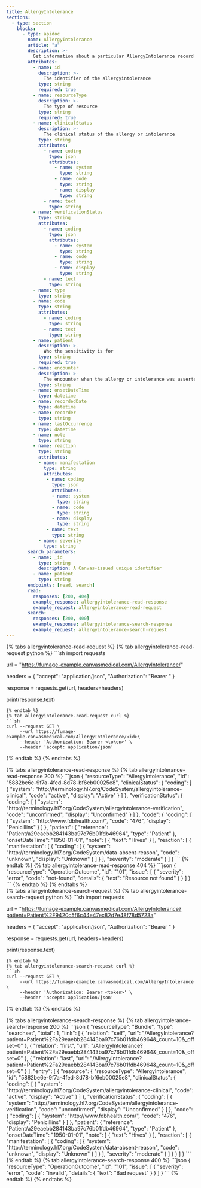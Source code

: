 ```yaml
---
title: AllergyIntolerance
sections:
  - type: section
    blocks:
      - type: apidoc
        name: AllergyIntolerance
        article: "a"
        description: >-
          Get information about a particular AllergyIntolerance record
        attributes:
          - name: id
            description: >-
              The identifier of the allergyintolerance
            type: string
            required: true
          - name: resourceType
            description: >-
              The type of resource
            type: string
            required: true
          - name: clinicalStatus
            description: >-
              The clinical status of the allergy or intolerance
            type: string
            attributes:
              - name: coding
                type: json
                attributes:
                  - name: system
                    type: string
                  - name: code
                    type: string
                  - name: display
                    type: string
              - name: text
                type: string
          - name: verificationStatus
            type: string
            attributes:
              - name: coding
                type: json
                attributes:
                  - name: system
                    type: string
                  - name: code
                    type: string
                  - name: display
                    type: string
              - name: text
                type: string
          - name: type
            type: string
          - name: code
            type: string
            attributes:
              - name: coding
                type: string
              - name: text
                type: string
          - name: patient
            description: >-
              Who the sensitivity is for
            type: string
            required: true
          - name: encounter
            description: >-
              The encounter when the allergy or intolerance was asserted
            type: string
          - name: onsetDateTime
            type: datetime
          - name: recordedDate
            type: datetime
          - name: recorder
            type: string
          - name: lastOccurrence
            type: datetime
          - name: note
            type: string
          - name: reaction
            type: string
            attributes:
            - name: manifestation
              type: string
              attributes:
               - name: coding
                 type: json
                 attributes:
                 - name: system
                   type: string
                 - name: code
                   type: string
                 - name: display
                   type: string
               - name: text
                 type: string
            - name: severity
              type: string
        search_parameters:
          - name: _id
            type: string
            description: A Canvas-issued unique identifier
          - name: patient
            type: string
        endpoints: [read, search]
        read:
          responses: [200, 404]
          example_response: allergyintolerance-read-response
          example_request: allergyintolerance-read-request
        search:
          responses: [200, 400]
          example_response: allergyintolerance-search-response
          example_request: allergyintolerance-search-request
---
```

<div id="allergyintolerance-read-request">
{% tabs allergyintolerance-read-request %}
{% tab allergyintolerance-read-request python %}
```sh
import requests

url = "https://fumage-example.canvasmedical.com/AllergyIntolerance/<id>"

headers = {
    "accept": "application/json",
    "Authorization": "Bearer <token>"
}

response = requests.get(url, headers=headers)

print(response.text)
```
{% endtab %}
{% tab allergyintolerance-read-request curl %}
```sh
curl --request GET \
     --url https://fumage-example.canvasmedical.com/AllergyIntolerance/<id>\
     --header 'Authorization: Bearer <token>' \
     --header 'accept: application/json'
```
{% endtab %}
{% endtabs %}
</div>

<div id="allergyintolerance-read-response">
{% tabs allergyintolerance-read-response %}
{% tab allergyintolerance-read-response 200 %}
```json
{
    "resourceType": "AllergyIntolerance",
    "id": "5882be6e-9f7a-4fed-8d78-bf6eb00025e8",
    "clinicalStatus": {
        "coding": [
            {
                "system": "http://terminology.hl7.org/CodeSystem/allergyintolerance-clinical",
                "code": "active",
                "display": "Active"
            }
        ]
    },
    "verificationStatus": {
        "coding": [
            {
                "system": "http://terminology.hl7.org/CodeSystem/allergyintolerance-verification",
                "code": "unconfirmed",
                "display": "Unconfirmed"
            }
        ]
    },
    "code": {
        "coding": [
            {
                "system": "http://www.fdbhealth.com/",
                "code": "476",
                "display": "Penicillins"
            }
        ]
    },
    "patient": {
        "reference": "Patient/a29eaebb284143ba97c76b01fdb46964",
        "type": "Patient"
    },
    "onsetDateTime": "1950-01-01",
    "note": [
        {
            "text": "Hives"
        }
    ],
    "reaction": [
        {
            "manifestation": [
                {
                    "coding": [
                        {
                            "system": "http://terminology.hl7.org/CodeSystem/data-absent-reason",
                            "code": "unknown",
                            "display": "Unknown"
                        }
                    ]
                }
            ],
            "severity": "moderate"
        }
    ]
}
```
{% endtab %}
{% tab allergyintolerance-read-response 404 %}
```json
{
  "resourceType": "OperationOutcome",
  "id": "101",
  "issue": [
    {
      "severity": "error",
      "code": "not-found",
      "details": {
        "text": "Resource not found"
      }
    }
  ]
}
```
{% endtab %}
{% endtabs %}
</div>

<div id="allergyintolerance-search-request">
{% tabs allergyintolerance-search-request %}
{% tab allergyintolerance-search-request python %}
```sh
import requests

url = "https://fumage-example.canvasmedical.com/AllergyIntolerance?patient=Patient%2F9420c5f6c44e47ec82d7e48f78d5723a"

headers = {
    "accept": "application/json",
    "Authorization": "Bearer <token>"
}

response = requests.get(url, headers=headers)

print(response.text)
```
{% endtab %}
{% tab allergyintolerance-search-request curl %}
```sh
curl --request GET \
     --url https://fumage-example.canvasmedical.com/AllergyIntolerance \
     --header 'Authorization: Bearer <token>' \
     --header 'accept: application/json'
```
{% endtab %}
{% endtabs %}
</div>

<div id="allergyintolerance-search-response">
{% tabs allergyintolerance-search-response %}
{% tab allergyintolerance-search-response 200 %}
```json
{
    "resourceType": "Bundle",
    "type": "searchset",
    "total": 1,
    "link": [
        {
            "relation": "self",
            "url": "/AllergyIntolerance?patient=Patient%2Fa29eaebb284143ba97c76b01fdb46964&_count=10&_offset=0"
        },
        {
            "relation": "first",
            "url": "/AllergyIntolerance?patient=Patient%2Fa29eaebb284143ba97c76b01fdb46964&_count=10&_offset=0"
        },
        {
            "relation": "last",
            "url": "/AllergyIntolerance?patient=Patient%2Fa29eaebb284143ba97c76b01fdb46964&_count=10&_offset=0"
        }
    ],
    "entry": [
        {
            "resource": {
                "resourceType": "AllergyIntolerance",
                "id": "5882be6e-9f7a-4fed-8d78-bf6eb00025e8",
                "clinicalStatus": {
                    "coding": [
                        {
                            "system": "http://terminology.hl7.org/CodeSystem/allergyintolerance-clinical",
                            "code": "active",
                            "display": "Active"
                        }
                    ]
                },
                "verificationStatus": {
                    "coding": [
                        {
                            "system": "http://terminology.hl7.org/CodeSystem/allergyintolerance-verification",
                            "code": "unconfirmed",
                            "display": "Unconfirmed"
                        }
                    ]
                },
                "code": {
                    "coding": [
                        {
                            "system": "http://www.fdbhealth.com/",
                            "code": "476",
                            "display": "Penicillins"
                        }
                    ]
                },
                "patient": {
                    "reference": "Patient/a29eaebb284143ba97c76b01fdb46964",
                    "type": "Patient"
                },
                "onsetDateTime": "1950-01-01",
                "note": [
                    {
                        "text": "Hives"
                    }
                ],
                "reaction": [
                    {
                        "manifestation": [
                            {
                                "coding": [
                                    {
                                        "system": "http://terminology.hl7.org/CodeSystem/data-absent-reason",
                                        "code": "unknown",
                                        "display": "Unknown"
                                    }
                                ]
                            }
                        ],
                        "severity": "moderate"
                    }
                ]
            }
        }
    ]
}
```
{% endtab %}
{% tab allergyintolerance-search-response 400 %}
```json
{
  "resourceType": "OperationOutcome",
  "id": "101",
  "issue": [
    {
      "severity": "error",
      "code": "invalid",
      "details": {
        "text": "Bad request"
      }
    }
  ]
}
```
{% endtab %}
{% endtabs %}
</div>


